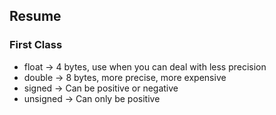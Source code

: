 ## Resume

### First Class

- float -> 4 bytes, use when you can deal with less precision
- double -> 8 bytes, more precise, more expensive
- signed -> Can be positive or negative
- unsigned -> Can only be positive

